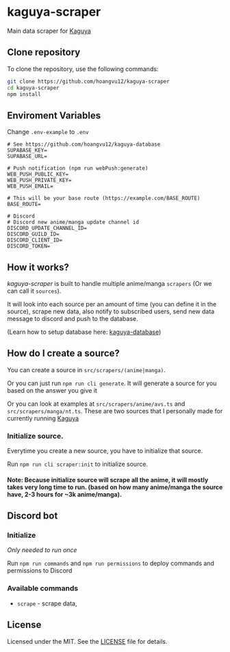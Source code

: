 # kaguya-scraper

Main data scraper for [Kaguya](https://github.com/hoangvu12/Kaguya)


## Clone repository

To clone the repository, use the following commands:

```sh
git clone https://github.com/hoangvu12/kaguya-scraper
cd kaguya-scraper
npm install
```


## Enviroment Variables
Change ```.env-example``` to ```.env```

```
# See https://github.com/hoangvu12/kaguya-database
SUPABASE_KEY=
SUPABASE_URL=

# Push notification (npm run webPush:generate)
WEB_PUSH_PUBLIC_KEY=
WEB_PUSH_PRIVATE_KEY=
WEB_PUSH_EMAIL=

# This will be your base route (https://example.com/BASE_ROUTE)
BASE_ROUTE=

# Discord
# Discord new anime/manga update channel id
DISCORD_UPDATE_CHANNEL_ID=
DISCORD_GUILD_ID=
DISCORD_CLIENT_ID=
DISCORD_TOKEN=

```

## How it works?
*kaguya-scraper* is built to handle multiple anime/manga ```scrapers``` (Or we can call it ```sources```).

It will look into each source per an amount of time (you can define it in the source), scrape new data, also notify to subscribed users, send new data message to discord and push to the database. 

(Learn how to setup database here: [kaguya-database](https://github.com/hoangvu12/kaguya-database))


## How do I create a source?
You can create a source in ```src/scrapers/(anime|manga)```.

Or you can just run ```npm run cli generate```. It will generate a source for you based on the answer you give it 

Or you can look at examples at ```src/scrapers/anime/avs.ts``` and ```src/scrapers/manga/nt.ts```. These are two sources that I personally made for currently running [Kaguya](https://github.com/hoangvu12/Kaguya)

### Initialize source.
Everytime you create a new source, you have to initialize that source.

Run ```npm run cli scraper:init``` to initialize source.

#### Note: Because initialize source will scrape all the anime, it will mostly takes very long time to run. (based on how many anime/manga the source have, 2-3 hours for ~3k anime/manga).


## Discord bot

### Initialize
*Only needed to run once*

Run ```npm run commands``` and ```npm run permissions``` to deploy commands and permissions to Discord

### Available commands

- `scrape` - scrape data,

## License

Licensed under the MIT. See the [LICENSE](https://github.com/hoangvu12/kaguya-scraper/blob/main/LICENSE) file for details.

